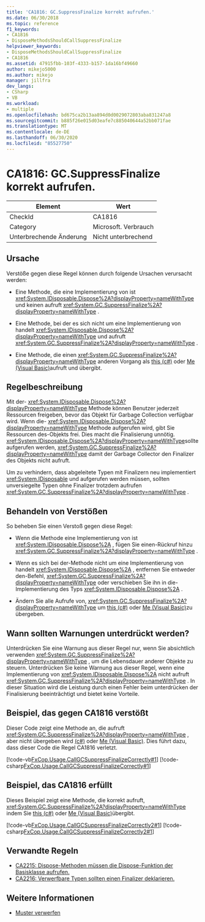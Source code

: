 ```yaml
---
title: 'CA1816: GC.SuppressFinalize korrekt aufrufen.'
ms.date: 06/30/2018
ms.topic: reference
f1_keywords:
- CA1816
- DisposeMethodsShouldCallSuppressFinalize
helpviewer_keywords:
- DisposeMethodsShouldCallSuppressFinalize
- CA1816
ms.assetid: 47915fbb-103f-4333-b157-1da16bf49660
author: mikejo5000
ms.author: mikejo
manager: jillfra
dev_langs:
- CSharp
- VB
ms.workload:
- multiple
ms.openlocfilehash: bd675ca2b13aa894d0d0029072803aba831247a8
ms.sourcegitcommit: b885f26e015d03eafe7c885040644a52bb071fae
ms.translationtype: MT
ms.contentlocale: de-DE
ms.lasthandoff: 06/30/2020
ms.locfileid: "85527750"
---
```

# <a name="ca1816-call-gcsuppressfinalize-correctly"></a>CA1816: GC.SuppressFinalize korrekt aufrufen.

|Element|Wert|
|-|-|
|CheckId|CA1816|
|Category|Microsoft. Verbrauch|
|Unterbrechende Änderung|Nicht unterbrechend|

## <a name="cause"></a>Ursache

Verstöße gegen diese Regel können durch folgende Ursachen verursacht werden:

- Eine Methode, die eine Implementierung von ist <xref:System.IDisposable.Dispose%2A?displayProperty=nameWithType> und keinen aufruft <xref:System.GC.SuppressFinalize%2A?displayProperty=nameWithType> .

- Eine Methode, bei der es sich nicht um eine Implementierung von handelt <xref:System.IDisposable.Dispose%2A?displayProperty=nameWithType> und aufruft <xref:System.GC.SuppressFinalize%2A?displayProperty=nameWithType> .

- Eine Methode, die einen <xref:System.GC.SuppressFinalize%2A?displayProperty=nameWithType> anderen Vorgang als [this (c#)](/dotnet/csharp/language-reference/keywords/this) oder [Me (Visual Basic)](/dotnet/visual-basic/programming-guide/program-structure/me-my-mybase-and-myclass#me)aufruft und übergibt.

## <a name="rule-description"></a>Regelbeschreibung

Mit der- <xref:System.IDisposable.Dispose%2A?displayProperty=nameWithType> Methode können Benutzer jederzeit Ressourcen freigeben, bevor das Objekt für Garbage Collection verfügbar wird. Wenn die- <xref:System.IDisposable.Dispose%2A?displayProperty=nameWithType> Methode aufgerufen wird, gibt Sie Ressourcen des-Objekts frei. Dies macht die Finalisierung unnötig. <xref:System.IDisposable.Dispose%2A?displayProperty=nameWithType>sollte aufgerufen werden, <xref:System.GC.SuppressFinalize%2A?displayProperty=nameWithType> damit der Garbage Collector den Finalizer des Objekts nicht aufruft.

Um zu verhindern, dass abgeleitete Typen mit Finalizern neu implementiert <xref:System.IDisposable> und aufgerufen werden müssen, sollten unversiegelte Typen ohne Finalizer trotzdem aufrufen <xref:System.GC.SuppressFinalize%2A?displayProperty=nameWithType> .

## <a name="how-to-fix-violations"></a>Behandeln von Verstößen

So beheben Sie einen Verstoß gegen diese Regel:

- Wenn die Methode eine Implementierung von ist <xref:System.IDisposable.Dispose%2A> , fügen Sie einen-Rückruf hinzu <xref:System.GC.SuppressFinalize%2A?displayProperty=nameWithType> .

- Wenn es sich bei der-Methode nicht um eine Implementierung von handelt <xref:System.IDisposable.Dispose%2A> , entfernen Sie entweder den-Befehl, <xref:System.GC.SuppressFinalize%2A?displayProperty=nameWithType> oder verschieben Sie ihn in die-Implementierung des Typs <xref:System.IDisposable.Dispose%2A> .

- Ändern Sie alle Aufrufe von, <xref:System.GC.SuppressFinalize%2A?displayProperty=nameWithType> um [this (c#)](/dotnet/csharp/language-reference/keywords/this) oder [Me (Visual Basic)](/dotnet/visual-basic/programming-guide/program-structure/me-my-mybase-and-myclass#me)zu übergeben.

## <a name="when-to-suppress-warnings"></a>Wann sollten Warnungen unterdrückt werden?

Unterdrücken Sie eine Warnung aus dieser Regel nur, wenn Sie absichtlich verwenden <xref:System.GC.SuppressFinalize%2A?displayProperty=nameWithType> , um die Lebensdauer anderer Objekte zu steuern. Unterdrücken Sie keine Warnung aus dieser Regel, wenn eine Implementierung von <xref:System.IDisposable.Dispose%2A> nicht aufruft <xref:System.GC.SuppressFinalize%2A?displayProperty=nameWithType> . In dieser Situation wird die Leistung durch einen Fehler beim unterdrücken der Finalisierung beeinträchtigt und bietet keine Vorteile.

## <a name="example-that-violates-ca1816"></a>Beispiel, das gegen CA1816 verstößt

Dieser Code zeigt eine Methode an, die aufruft <xref:System.GC.SuppressFinalize%2A?displayProperty=nameWithType> , aber nicht übergeben wird [(c#)](/dotnet/csharp/language-reference/keywords/this) oder [Me (Visual Basic)](/dotnet/visual-basic/programming-guide/program-structure/me-my-mybase-and-myclass#me). Dies führt dazu, dass dieser Code die Regel CA1816 verletzt.

[!code-vb[FxCop.Usage.CallGCSuppressFinalizeCorrectly#1](../code-quality/codesnippet/VisualBasic/ca1816-call-gc-suppressfinalize-correctly_1.vb)]
[!code-csharp[FxCop.Usage.CallGCSuppressFinalizeCorrectly#1](../code-quality/codesnippet/CSharp/ca1816-call-gc-suppressfinalize-correctly_1.cs)]

## <a name="example-that-satisfies-ca1816"></a>Beispiel, das CA1816 erfüllt

Dieses Beispiel zeigt eine Methode, die korrekt aufruft, <xref:System.GC.SuppressFinalize%2A?displayProperty=nameWithType> indem Sie [this (c#)](/dotnet/csharp/language-reference/keywords/this) oder [Me (Visual Basic)](/dotnet/visual-basic/programming-guide/program-structure/me-my-mybase-and-myclass#me)übergibt.

[!code-vb[FxCop.Usage.CallGCSuppressFinalizeCorrectly2#1](../code-quality/codesnippet/VisualBasic/ca1816-call-gc-suppressfinalize-correctly_2.vb)]
[!code-csharp[FxCop.Usage.CallGCSuppressFinalizeCorrectly2#1](../code-quality/codesnippet/CSharp/ca1816-call-gc-suppressfinalize-correctly_2.cs)]

## <a name="related-rules"></a>Verwandte Regeln

- [CA2215: Dispose-Methoden müssen die Dispose-Funktion der Basisklasse aufrufen.](../code-quality/ca2215.md)
- [CA2216: Verwerfbare Typen sollten einen Finalizer deklarieren.](../code-quality/ca2216.md)

## <a name="see-also"></a>Weitere Informationen

- [Muster verwerfen](/dotnet/standard/design-guidelines/dispose-pattern)
